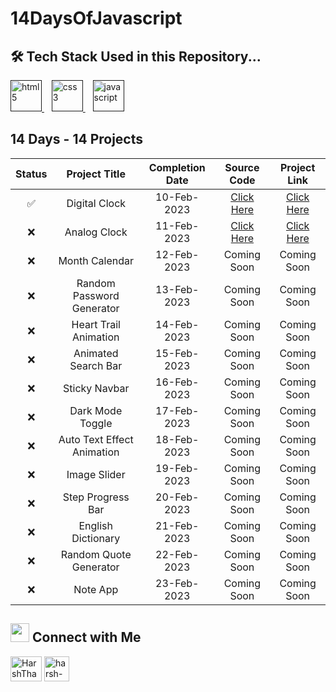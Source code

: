 # 14DaysOfJavascript


## 🛠 Tech Stack Used in this Repository...
 <a href="" target="_blank"> <img src="https://camo.githubusercontent.com/c3a116928dc4560b0b08d4b4afe69b34844171f896529cc7572674965f2cd66c/68747470733a2f2f63646e2d69636f6e732d706e672e666c617469636f6e2e636f6d2f3132382f3137342f3137343835342e706e67" alt="html5" height="50" width="50"/> </a> 
   &nbsp;&nbsp;
 <a href="" target="_blank"> <img src="https://camo.githubusercontent.com/19245ec17eda7364486b88211a4f9893001661c78d384430843df7584f30ec4e/68747470733a2f2f63646e2d69636f6e732d706e672e666c617469636f6e2e636f6d2f3132382f3733322f3733323139302e706e67" alt="css3" height="50" width="50"/> </a>
   &nbsp;&nbsp;
  <a href="" target="_blank"> <img src="https://camo.githubusercontent.com/c5b45f4b07364324947b8a0cb15e93ff32890d94321295fb8254aa06d1c5dc55/68747470733a2f2f63646e2d69636f6e732d706e672e666c617469636f6e2e636f6d2f3132382f353936382f353936383239322e706e67" alt="javascript" height="50" width="50"/> </a>
  

## 14 Days - 14 Projects

| Status | Project Title | Completion Date | Source Code | Project Link |
|:-: | :-:           |:-:              | :-:         | :-:          |
| ✅ | Digital Clock             | 10-Feb-2023 | [Click Here](https://github.com/krupalitrivedi/digital-clock) | [Click Here](https://digital-clock-omega-silk.vercel.app/) |
| ❌ | Analog Clock              | 11-Feb-2023 | [Click Here](https://github.com/krupalitrivedi/analog-clock)  | [Click Here](https://analog-clock-jade.vercel.app/)    |
| ❌ | Month Calendar            | 12-Feb-2023 | Coming Soon  | Coming Soon    |
| ❌ | Random Password Generator | 13-Feb-2023 | Coming Soon  | Coming Soon |
| ❌ | Heart Trail Animation     | 14-Feb-2023 | Coming Soon  | Coming Soon    |
| ❌ | Animated Search Bar       | 15-Feb-2023 | Coming Soon  | Coming Soon    |
| ❌ | Sticky Navbar             | 16-Feb-2023 | Coming Soon  | Coming Soon    |
| ❌ | Dark Mode Toggle          | 17-Feb-2023 | Coming Soon  | Coming Soon    |
| ❌ | Auto Text Effect Animation| 18-Feb-2023 | Coming Soon  |Coming Soon|
| ❌ | Image Slider              | 19-Feb-2023 | Coming Soon  | Coming Soon    |
| ❌ | Step Progress Bar         | 20-Feb-2023 | Coming Soon  | Coming Soon    |
| ❌ | English Dictionary        | 21-Feb-2023 | Coming Soon  | Coming Soon    |
| ❌ | Random Quote Generator    | 22-Feb-2023 | Coming Soon  | Coming Soon    |
| ❌ | Note App                  | 23-Feb-2023 | Coming Soon  | Coming Soon    |



## <img src="https://camo.githubusercontent.com/7d747cc08b78d016646aed967d248840d37bb148002f56f7f24bc0f4e56ff540/68747470733a2f2f63646e2d69636f6e732d706e672e666c617469636f6e2e636f6d2f3132382f333433372f333433373239372e706e67" width="30" /> Connect with Me
<p>
 <a href="https://twitter.com/chai_really" target="blank"><img align="center" src="https://upload.wikimedia.org/wikipedia/commons/thumb/4/4f/Twitter-logo.svg/1200px-Twitter-logo.svg.png" alt="HarshThakkar971" height="40" width="50" /></a>
  	<a href="https://linkedin.com/in/krupalitrivedii" target="blank"><img align="center" src="https://upload.wikimedia.org/wikipedia/commons/thumb/c/ca/LinkedIn_logo_initials.png/800px-LinkedIn_logo_initials.png" alt="harsh-thakkar-7764bb1a4" height="40" width="40" /></a></p>
  
 
 
